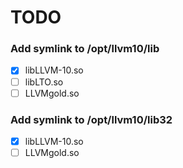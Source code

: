 # TODO

### Add symlink to /opt/llvm10/lib

- [x] libLLVM-10.so
- [ ] libLTO.so
- [ ] LLVMgold.so

### Add symlink to /opt/llvm10/lib32

- [x] libLLVM-10.so
- [ ] LLVMgold.so
